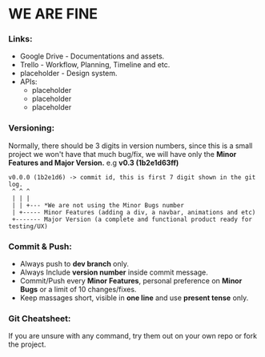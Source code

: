 # WE ARE FINE

### Links:
* Google Drive - Documentations and assets.
* Trello - Workflow, Planning, Timeline and etc.
* placeholder - Design system.
* APIs:
  * placeholder
  * placeholder
  * placeholder

### Versioning:
Normally, there should be 3 digits in version numbers, since this is a small project we won't have that much bug/fix, we will have only the **Minor Features and Major Version.** e.g **v0.3 (1b2e1d63ff)**

```
v0.0.0 (1b2e1d6) -> commit id, this is first 7 digit shown in the git log.
 ^ ^ ^
 | | |
 | | +--- *We are not using the Minor Bugs number
 | +----- Minor Features (adding a div, a navbar, animations and etc)
 +------- Major Version (a complete and functional product ready for testing/UX)
```

### Commit & Push:
* Always push to **dev branch** only.
* Always Include **version number** inside commit message.
* Commit/Push every **Minor Features**, personal preference on **Minor Bugs** or a limit of 10 changes/fixes.
* Keep massages short, visible in **one line** and use **present tense** only.

### Git Cheatsheet:
If you are unsure with any command, try them out on your own repo or fork the project.

